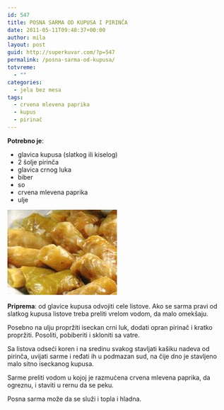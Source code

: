 ```yaml
---
id: 547
title: POSNA SARMA OD KUPUSA I PIRINČA
date: 2011-05-11T09:48:37+00:00
author: mila
layout: post
guid: http://superkuvar.com/?p=547
permalink: /posna-sarma-od-kupusa/
totvreme:
  - ""
categories:
  - jela bez mesa
tags:
  - crvena mlevena paprika
  - kupus
  - pirinač
---
```

**Potrebno je**:

  * glavica kupusa (slatkog ili kiselog)
  * 2 šolje pirinča
  * glavica crnog luka
  * biber
  * so
  * crvena mlevena paprika
  * ulje

<img class="alignnone size-full wp-image-618" title="posnesarmeodkupusa" src="/wp-content/uploads/2011/05/posnesarmeodkupusa.jpg" alt="" width="248" height="192" /> 

**Priprema**: od glavice kupusa odvojiti cele listove. Ako se sarma pravi od slatkog kupusa listove treba preliti vrelom vodom, da malo omekšaju.

Posebno na ulju propržiti iseckan crni luk, dodati opran pirinač i kratko propržiti. Posoliti, pobiberiti i skloniti sa vatre.

Sa listova odseći koren i na sredinu svakog stavljati kašiku nadeva od pirinča, uvijati sarme i ređati ih u podmazan sud, na čije dno je stavljeno malo sitno iseckanog kupusa.

Sarme preliti vodom u kojoj je razmućena crvena mlevena paprika, da ogreznu, i staviti u rernu da se peku.

Posna sarma može da se služi i topla i hladna.
